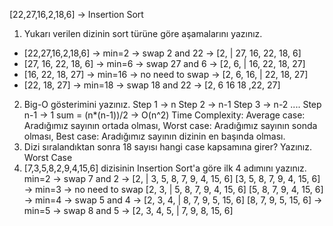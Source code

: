 [22,27,16,2,18,6] -> Insertion Sort 
1) Yukarı verilen dizinin sort türüne göre aşamalarını yazınız.
- [22,27,16,2,18,6] -> min=2 -> swap 2 and 22 -> [2, | 27, 16, 22, 18, 6] 
- [27, 16, 22, 18, 6] -> min=6 -> swap 27 and 6 -> [2, 6, | 16, 22, 18, 27] 
- [16, 22, 18, 27] -> min=16 -> no need to swap -> [2, 6, 16, | 22, 18, 27] 
- [22, 18, 27] -> min=18 -> swap 18 and 22 -> [2, 6 16 18 ,22, 27] 
2) Big-O gösterimini yazınız. 
Step 1 -> n 
Step 2 -> n-1 
Step 3 -> n-2 
.... 
Step n-1 -> 1 
sum = (n*(n-1))/2 -> O(n^2) 
Time Complexity: Average case: Aradığımız sayının ortada olması,
Worst case: Aradığımız sayının sonda olması, 
Best case: Aradığımız sayının dizinin en başında olması. 
3) Dizi sıralandıktan sonra 18 sayısı hangi case kapsamına girer? Yazınız. 
Worst Case 
4) [7,3,5,8,2,9,4,15,6] dizisinin Insertion Sort'a göre ilk 4 adımını yazınız. 
min=2 -> swap 7 and 2 -> [2, | 3, 5, 8, 7, 9, 4, 15, 6] 
[3, 5, 8, 7, 9, 4, 15, 6] -> min=3 -> no need to swap [2, 3, | 5, 8, 7, 9, 4, 15, 6] 
[5, 8, 7, 9, 4, 15, 6] -> min=4 -> swap 5 and 4 -> [2, 3, 4, | 8, 7, 9, 5, 15, 6] 
[8, 7, 9, 5, 15, 6] -> min=5 -> swap 8 and 5 -> [2, 3, 4, 5, | 7, 9, 8, 15, 6]
